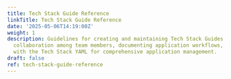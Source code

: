 ```yaml
---
title: Tech Stack Guide Reference
linkTitle: Tech Stack Guide Reference
date: '2025-05-06T14:19:00Z'
weight: 1
description: Guidelines for creating and maintaining Tech Stack Guides, emphasizing
  collaboration among team members, documenting application workflows, and integrating
  with the Tech Stack YAML for comprehensive application management.
draft: false
ref: tech-stack-guide-reference
---
```


